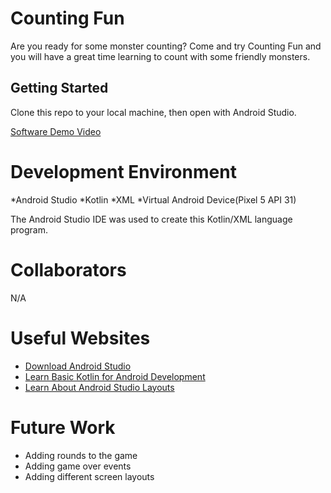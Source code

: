 # Counting Fun

Are you ready for some monster counting? Come and try Counting Fun and you will have a great time learning to count with some friendly monsters.

## Getting Started

Clone this repo to your local machine, then open with Android Studio.

[Software Demo Video](https://youtu.be/R-pj5ldtjCE)

# Development Environment

*Android Studio
*Kotlin
*XML
*Virtual Android Device(Pixel 5 API 31)

The Android Studio IDE was used to create this Kotlin/XML language program.

# Collaborators

N/A

# Useful Websites

* [Download Android Studio](https://developer.android.com/studio/)
* [Learn Basic Kotlin for Android Development](https://developer.android.com/courses/android-basics-kotlin/unit-1)
* [Learn About Android Studio Layouts](https://developer.android.com/develop/ui/views/layout/declaring-layout)

# Future Work

* Adding rounds to the game
* Adding game over events
* Adding different screen layouts